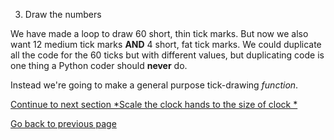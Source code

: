 3. Draw the numbers

We have made a loop to draw 60 short, thin tick marks. But now we also want 12 medium tick marks **AND** 4 short, fat tick marks. We could duplicate all the code for the 60 ticks but with different values, but duplicating code is one thing a Python coder should **never** do.

Instead we're going to make a general purpose tick-drawing *function*.

[Continue to next section *Scale the clock hands to the size of clock *](README7.md)

[Go back to previous page](README5.md)